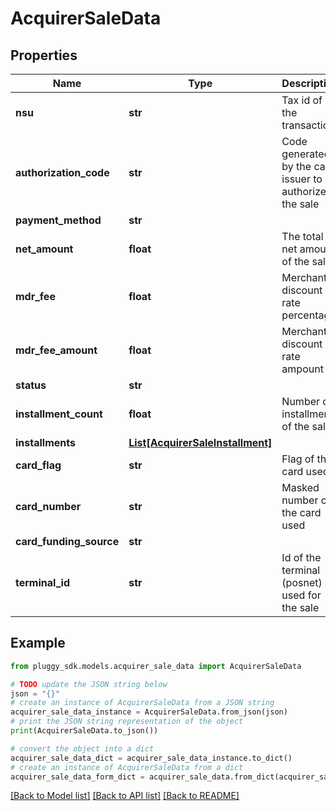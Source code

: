# AcquirerSaleData


## Properties

Name | Type | Description | Notes
------------ | ------------- | ------------- | -------------
**nsu** | **str** | Tax id of the transaction | 
**authorization_code** | **str** | Code generated by the card issuer to authorize the sale | [optional] 
**payment_method** | **str** |  | [optional] 
**net_amount** | **float** | The total net amount of the sale | [optional] 
**mdr_fee** | **float** | Merchant discount rate percentage | [optional] 
**mdr_fee_amount** | **float** | Merchant discount rate ampount | [optional] 
**status** | **str** |  | [optional] 
**installment_count** | **float** | Number of installments of the sale | [optional] 
**installments** | [**List[AcquirerSaleInstallment]**](AcquirerSaleInstallment.md) |  | [optional] 
**card_flag** | **str** | Flag of the card used | [optional] 
**card_number** | **str** | Masked number of the card used | [optional] 
**card_funding_source** | **str** |  | [optional] 
**terminal_id** | **str** | Id of the terminal (posnet) used for the sale | [optional] 

## Example

```python
from pluggy_sdk.models.acquirer_sale_data import AcquirerSaleData

# TODO update the JSON string below
json = "{}"
# create an instance of AcquirerSaleData from a JSON string
acquirer_sale_data_instance = AcquirerSaleData.from_json(json)
# print the JSON string representation of the object
print(AcquirerSaleData.to_json())

# convert the object into a dict
acquirer_sale_data_dict = acquirer_sale_data_instance.to_dict()
# create an instance of AcquirerSaleData from a dict
acquirer_sale_data_form_dict = acquirer_sale_data.from_dict(acquirer_sale_data_dict)
```
[[Back to Model list]](../README.md#documentation-for-models) [[Back to API list]](../README.md#documentation-for-api-endpoints) [[Back to README]](../README.md)


